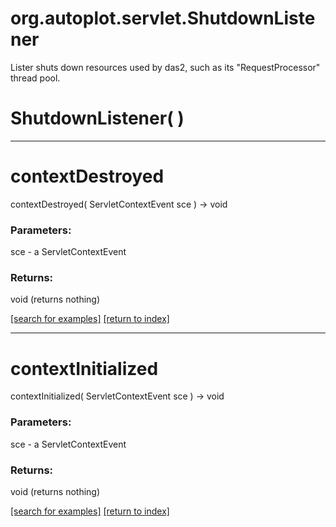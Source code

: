 # org.autoplot.servlet.ShutdownListener

Lister shuts down resources used by das2, such as its 
 "RequestProcessor" thread pool.

# ShutdownListener( )


***
<a name="contextDestroyed"></a>
# contextDestroyed
contextDestroyed( ServletContextEvent sce ) &rarr; void



### Parameters:
sce - a ServletContextEvent

### Returns:
void (returns nothing)


<a href="https://github.com/autoplot/dev/search?q=contextDestroyed&unscoped_q=contextDestroyed">[search for examples]</a>
<a href="https://github.com/autoplot/documentation/blob/master/javadoc/index-all.md">[return to index]</a>

***
<a name="contextInitialized"></a>
# contextInitialized
contextInitialized( ServletContextEvent sce ) &rarr; void



### Parameters:
sce - a ServletContextEvent

### Returns:
void (returns nothing)


<a href="https://github.com/autoplot/dev/search?q=contextInitialized&unscoped_q=contextInitialized">[search for examples]</a>
<a href="https://github.com/autoplot/documentation/blob/master/javadoc/index-all.md">[return to index]</a>

